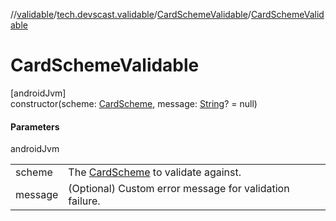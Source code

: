 //[validable](../../../index.md)/[tech.devscast.validable](../index.md)/[CardSchemeValidable](index.md)/[CardSchemeValidable](-card-scheme-validable.md)

# CardSchemeValidable

[androidJvm]\
constructor(scheme: [CardScheme](../-card-scheme/index.md), message: [String](https://kotlinlang.org/api/latest/jvm/stdlib/kotlin/-string/index.html)? = null)

#### Parameters

androidJvm

| | |
|---|---|
| scheme | The [CardScheme](../-card-scheme/index.md) to validate against. |
| message | (Optional) Custom error message for validation failure. |
